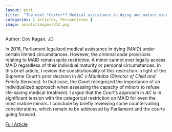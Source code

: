 ```yaml
---
layout: post
title:  "The next *Carter*? Medical assistance in dying and mature minors"
categories: [ Articles, Perspectives ]
image: assets/images/V1C.png
---
```


Author: Dov Kagan, JD

In 2016, Parliament legalized medical assistance in dying (MAID) under certain limited circumstances. However, the criminal code provisions relating to MAID remain quite restrictive. A minor cannot ever legally access MAID regardless of their individual maturity or personal circumstances. In this brief article, I review the constitutionality of this restriction in light of the Supreme Court’s prior decision in *AC v Manitoba (Director of Child and Family Services)*. In that case, the Court recognized the importance of an individualized approach
when assessing the capacity of minors to refuse life-saving medical treatment. I argue that the Court’s approach in *AC* is in significant tension with the categorical restriction on MAID for even the most mature minors. I conclude by briefly reviewing some countervailing considerations, which remain to be addressed by Parliament and the courts going forward.

<a href = "/assets/documents/V1I1A1.pdf"> Full Article </a>